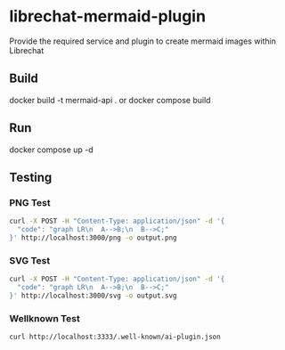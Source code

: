 # librechat-mermaid-plugin
Provide the required service and plugin to create mermaid images within Librechat

## Build
docker build -t mermaid-api .
or
docker compose build

## Run
docker compose up -d

## Testing

### PNG Test

``` bash
curl -X POST -H "Content-Type: application/json" -d '{
  "code": "graph LR\n  A-->B;\n  B-->C;"
}' http://localhost:3000/png -o output.png
```

### SVG Test

``` bash
curl -X POST -H "Content-Type: application/json" -d '{
  "code": "graph LR\n  A-->B;\n  B-->C;"
}' http://localhost:3000/svg -o output.svg
```

### Wellknown Test

``` bash
curl http://localhost:3333/.well-known/ai-plugin.json
```
